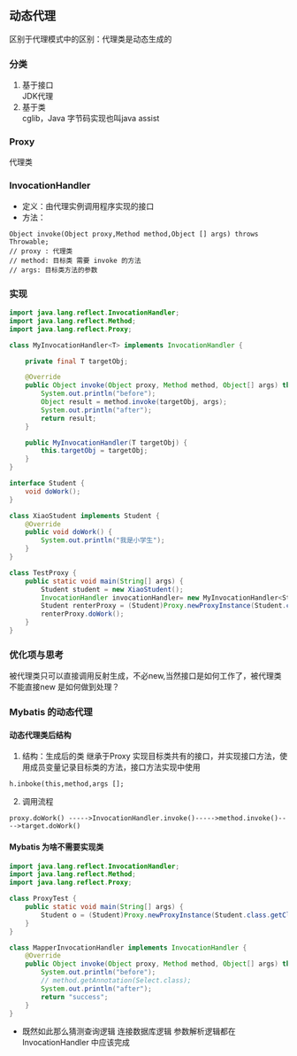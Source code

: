## 动态代理
区别于代理模式中的区别：代理类是动态生成的
### 分类
1. 基于接口 </br>
    JDK代理
2. 基于类 </br>
   cglib，Java 字节码实现也叫java assist
    
### Proxy
代理类
### InvocationHandler
- 定义：由代理实例调用程序实现的接口
- 方法：
```
Object invoke(Object proxy,Method method,Object [] args) throws Throwable;
// proxy : 代理类
// method: 目标类 需要 invoke 的方法
// args: 目标类方法的参数
```
### 实现

```java
import java.lang.reflect.InvocationHandler;
import java.lang.reflect.Method;
import java.lang.reflect.Proxy;

class MyInvocationHandler<T> implements InvocationHandler {

    private final T targetObj;

    @Override
    public Object invoke(Object proxy, Method method, Object[] args) throws Throwable {
        System.out.println("before");
        Object result = method.invoke(targetObj, args);
        System.out.println("after");
        return result;
    }

    public MyInvocationHandler(T targetObj) {
        this.targetObj = targetObj;
    }
}

interface Student {
    void doWork();
}

class XiaoStudent implements Student {
    @Override
    public void doWork() {
        System.out.println("我是小学生");
    }
}

class TestProxy {
    public static void main(String[] args) {
        Student student = new XiaoStudent();
        InvocationHandler invocationHandler= new MyInvocationHandler<Student>(student);
        Student renterProxy = (Student)Proxy.newProxyInstance(Student.class.getClassLoader(),new Class<?>[]{Student.class}, invocationHandler);
        renterProxy.doWork();
    }
}

```
### 优化项与思考
被代理类只可以直接调用反射生成，不必new,当然接口是如何工作了，被代理类不能直接new 是如何做到处理？

### Mybatis 的动态代理
#### 动态代理类后结构
1. 结构：生成后的类 继承于Proxy 实现目标类共有的接口，并实现接口方法，使用成员变量记录目标类的方法，接口方法实现中使用 
```
h.inboke(this,method,args [];
```
2. 调用流程
```
proxy.doWork() ----->InvocationHandler.invoke()----->method.invoke()---->target.doWork()
```
#### Mybatis 为啥不需要实现类

```java
import java.lang.reflect.InvocationHandler;
import java.lang.reflect.Method;
import java.lang.reflect.Proxy;

class ProxyTest {
    public static void main(String[] args) {
        Student o = (Student)Proxy.newProxyInstance(Student.class.getClassLoader(), new Class[]{Student.class}, new MapperInvocationHandler());
    }
}

class MapperInvocationHandler implements InvocationHandler {
    @Override
    public Object invoke(Object proxy, Method method, Object[] args) throws Throwable {
        System.out.println("before");
        // method.getAnnotation(Select.class);
        System.out.println("after");
        return "success";
    }
}
```
- 既然如此那么猜测查询逻辑 连接数据库逻辑 参数解析逻辑都在 InvocationHandler 中应该完成
